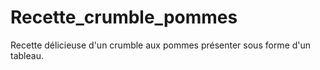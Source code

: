 # Recette_crumble_pommes
Recette délicieuse d'un crumble aux pommes présenter sous forme d'un tableau.
